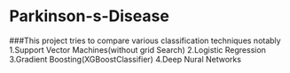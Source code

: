 # Parkinson-s-Disease
###This project tries to compare various classification techniques notably
1.Support Vector Machines(without grid Search)
2.Logistic Regression
3.Gradient Boosting(XGBoostClassifier)
4.Deep Nural Networks
